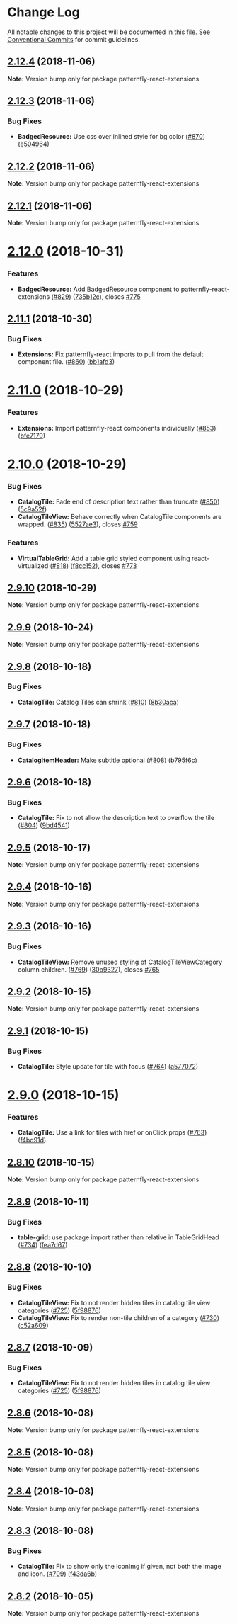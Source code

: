 # Change Log

All notable changes to this project will be documented in this file.
See [Conventional Commits](https://conventionalcommits.org) for commit guidelines.

<a name="2.12.4"></a>
## [2.12.4](https://github.com/patternfly/patternfly-react/compare/patternfly-react-extensions@2.12.3...patternfly-react-extensions@2.12.4) (2018-11-06)




**Note:** Version bump only for package patternfly-react-extensions

<a name="2.12.3"></a>
## [2.12.3](https://github.com/patternfly/patternfly-react/compare/patternfly-react-extensions@2.12.2...patternfly-react-extensions@2.12.3) (2018-11-06)


### Bug Fixes

* **BadgedResource:** Use css over inlined style for bg color ([#870](https://github.com/patternfly/patternfly-react/issues/870)) ([e504964](https://github.com/patternfly/patternfly-react/commit/e504964))




<a name="2.12.2"></a>
## [2.12.2](https://github.com/patternfly/patternfly-react/compare/patternfly-react-extensions@2.12.0...patternfly-react-extensions@2.12.2) (2018-11-06)




**Note:** Version bump only for package patternfly-react-extensions

<a name="2.12.1"></a>
## [2.12.1](https://github.com/patternfly/patternfly-react/compare/patternfly-react-extensions@2.12.0...patternfly-react-extensions@2.12.1) (2018-11-06)




**Note:** Version bump only for package patternfly-react-extensions

<a name="2.12.0"></a>
# [2.12.0](https://github.com/patternfly/patternfly-react/compare/patternfly-react-extensions@2.11.1...patternfly-react-extensions@2.12.0) (2018-10-31)


### Features

* **BadgedResource:** Add BadgedResource component to patternfly-react-extensions ([#829](https://github.com/patternfly/patternfly-react/issues/829)) ([735b12c](https://github.com/patternfly/patternfly-react/commit/735b12c)), closes [#775](https://github.com/patternfly/patternfly-react/issues/775)




<a name="2.11.1"></a>
## [2.11.1](https://github.com/patternfly/patternfly-react/compare/patternfly-react-extensions@2.11.0...patternfly-react-extensions@2.11.1) (2018-10-30)


### Bug Fixes

* **Extensions:** Fix patternfly-react imports to pull from the default component file. ([#860](https://github.com/patternfly/patternfly-react/issues/860)) ([bb1afd3](https://github.com/patternfly/patternfly-react/commit/bb1afd3))




<a name="2.11.0"></a>
# [2.11.0](https://github.com/patternfly/patternfly-react/compare/patternfly-react-extensions@2.10.0...patternfly-react-extensions@2.11.0) (2018-10-29)


### Features

* **Extensions:** Import patternfly-react components individually ([#853](https://github.com/patternfly/patternfly-react/issues/853)) ([bfe7179](https://github.com/patternfly/patternfly-react/commit/bfe7179))




<a name="2.10.0"></a>
# [2.10.0](https://github.com/patternfly/patternfly-react/compare/patternfly-react-extensions@2.9.10...patternfly-react-extensions@2.10.0) (2018-10-29)


### Bug Fixes

* **CatalogTile:** Fade end of description text rather than truncate ([#850](https://github.com/patternfly/patternfly-react/issues/850)) ([5c9a52f](https://github.com/patternfly/patternfly-react/commit/5c9a52f))
* **CatalogTileView:** Behave correctly when CatalogTile components are wrapped. ([#835](https://github.com/patternfly/patternfly-react/issues/835)) ([5527ae3](https://github.com/patternfly/patternfly-react/commit/5527ae3)), closes [#759](https://github.com/patternfly/patternfly-react/issues/759)


### Features

* **VirtualTableGrid:** Add a table grid styled component using react-virtualized ([#818](https://github.com/patternfly/patternfly-react/issues/818)) ([f8cc152](https://github.com/patternfly/patternfly-react/commit/f8cc152)), closes [#773](https://github.com/patternfly/patternfly-react/issues/773)




<a name="2.9.10"></a>
## [2.9.10](https://github.com/patternfly/patternfly-react/compare/patternfly-react-extensions@2.9.9...patternfly-react-extensions@2.9.10) (2018-10-29)




**Note:** Version bump only for package patternfly-react-extensions

<a name="2.9.9"></a>
## [2.9.9](https://github.com/patternfly/patternfly-react/compare/patternfly-react-extensions@2.9.8...patternfly-react-extensions@2.9.9) (2018-10-24)




**Note:** Version bump only for package patternfly-react-extensions

<a name="2.9.8"></a>
## [2.9.8](https://github.com/patternfly/patternfly-react/compare/patternfly-react-extensions@2.9.7...patternfly-react-extensions@2.9.8) (2018-10-18)


### Bug Fixes

* **CatalogTile:** Catalog Tiles can shrink ([#810](https://github.com/patternfly/patternfly-react/issues/810)) ([8b30aca](https://github.com/patternfly/patternfly-react/commit/8b30aca))




<a name="2.9.7"></a>
## [2.9.7](https://github.com/patternfly/patternfly-react/compare/patternfly-react-extensions@2.9.6...patternfly-react-extensions@2.9.7) (2018-10-18)


### Bug Fixes

* **CatalogItemHeader:** Make subtitle optional ([#808](https://github.com/patternfly/patternfly-react/issues/808)) ([b795f6c](https://github.com/patternfly/patternfly-react/commit/b795f6c))




<a name="2.9.6"></a>
## [2.9.6](https://github.com/patternfly/patternfly-react/compare/patternfly-react-extensions@2.9.5...patternfly-react-extensions@2.9.6) (2018-10-18)


### Bug Fixes

* **CatalogTile:** Fix to not allow the description text to overflow the tile ([#804](https://github.com/patternfly/patternfly-react/issues/804)) ([9bd4541](https://github.com/patternfly/patternfly-react/commit/9bd4541))




<a name="2.9.5"></a>
## [2.9.5](https://github.com/patternfly/patternfly-react/compare/patternfly-react-extensions@2.9.4...patternfly-react-extensions@2.9.5) (2018-10-17)




**Note:** Version bump only for package patternfly-react-extensions

<a name="2.9.4"></a>
## [2.9.4](https://github.com/patternfly/patternfly-react/compare/patternfly-react-extensions@2.9.3...patternfly-react-extensions@2.9.4) (2018-10-16)




**Note:** Version bump only for package patternfly-react-extensions

<a name="2.9.3"></a>
## [2.9.3](https://github.com/patternfly/patternfly-react/compare/patternfly-react-extensions@2.9.2...patternfly-react-extensions@2.9.3) (2018-10-16)


### Bug Fixes

* **CatalogTileView:** Remove unused styling of CatalogTileViewCategory column children. ([#769](https://github.com/patternfly/patternfly-react/issues/769)) ([30b9327](https://github.com/patternfly/patternfly-react/commit/30b9327)), closes [#765](https://github.com/patternfly/patternfly-react/issues/765)




<a name="2.9.2"></a>
## [2.9.2](https://github.com/patternfly/patternfly-react/compare/patternfly-react-extensions@2.9.1...patternfly-react-extensions@2.9.2) (2018-10-15)




**Note:** Version bump only for package patternfly-react-extensions

<a name="2.9.1"></a>
## [2.9.1](https://github.com/patternfly/patternfly-react/compare/patternfly-react-extensions@2.9.0...patternfly-react-extensions@2.9.1) (2018-10-15)


### Bug Fixes

* **CatalogTile:** Style update for tile with focus ([#764](https://github.com/patternfly/patternfly-react/issues/764)) ([a577072](https://github.com/patternfly/patternfly-react/commit/a577072))




<a name="2.9.0"></a>
# [2.9.0](https://github.com/patternfly/patternfly-react/compare/patternfly-react-extensions@2.8.10...patternfly-react-extensions@2.9.0) (2018-10-15)


### Features

* **CatalogTile:** Use a link for tiles with href or onClick props ([#763](https://github.com/patternfly/patternfly-react/issues/763)) ([f4bd91d](https://github.com/patternfly/patternfly-react/commit/f4bd91d))




<a name="2.8.10"></a>
## [2.8.10](https://github.com/patternfly/patternfly-react/compare/patternfly-react-extensions@2.8.9...patternfly-react-extensions@2.8.10) (2018-10-15)




**Note:** Version bump only for package patternfly-react-extensions

<a name="2.8.9"></a>
## [2.8.9](https://github.com/patternfly/patternfly-react/compare/patternfly-react-extensions@2.8.8...patternfly-react-extensions@2.8.9) (2018-10-11)


### Bug Fixes

* **table-grid:** use package import rather than relative in TableGridHead ([#734](https://github.com/patternfly/patternfly-react/issues/734)) ([fea7d67](https://github.com/patternfly/patternfly-react/commit/fea7d67))




<a name="2.8.8"></a>
## [2.8.8](https://github.com/patternfly/patternfly-react/compare/patternfly-react-extensions@2.8.6...patternfly-react-extensions@2.8.8) (2018-10-10)


### Bug Fixes

* **CatalogTileView:** Fix to not render hidden tiles in catalog tile view categories ([#725](https://github.com/patternfly/patternfly-react/issues/725)) ([5f98876](https://github.com/patternfly/patternfly-react/commit/5f98876))
* **CatalogTileView:** Fix to render non-tile children of a category ([#730](https://github.com/patternfly/patternfly-react/issues/730)) ([c52a609](https://github.com/patternfly/patternfly-react/commit/c52a609))




<a name="2.8.7"></a>
## [2.8.7](https://github.com/patternfly/patternfly-react/compare/patternfly-react-extensions@2.8.6...patternfly-react-extensions@2.8.7) (2018-10-09)


### Bug Fixes

* **CatalogTileView:** Fix to not render hidden tiles in catalog tile view categories ([#725](https://github.com/patternfly/patternfly-react/issues/725)) ([5f98876](https://github.com/patternfly/patternfly-react/commit/5f98876))




<a name="2.8.6"></a>
## [2.8.6](https://github.com/patternfly/patternfly-react/compare/patternfly-react-extensions@2.8.5...patternfly-react-extensions@2.8.6) (2018-10-08)




**Note:** Version bump only for package patternfly-react-extensions

<a name="2.8.5"></a>
## [2.8.5](https://github.com/patternfly/patternfly-react/compare/patternfly-react-extensions@2.8.4...patternfly-react-extensions@2.8.5) (2018-10-08)




**Note:** Version bump only for package patternfly-react-extensions

<a name="2.8.4"></a>
## [2.8.4](https://github.com/patternfly/patternfly-react/compare/patternfly-react-extensions@2.8.3...patternfly-react-extensions@2.8.4) (2018-10-08)




**Note:** Version bump only for package patternfly-react-extensions

<a name="2.8.3"></a>
## [2.8.3](https://github.com/patternfly/patternfly-react/compare/patternfly-react-extensions@2.8.2...patternfly-react-extensions@2.8.3) (2018-10-08)


### Bug Fixes

* **CatalogTile:** Fix to show only the iconImg if given, not both the image and icon. ([#709](https://github.com/patternfly/patternfly-react/issues/709)) ([f43da6b](https://github.com/patternfly/patternfly-react/commit/f43da6b))




<a name="2.8.2"></a>
## [2.8.2](https://github.com/patternfly/patternfly-react/compare/patternfly-react-extensions@2.8.1...patternfly-react-extensions@2.8.2) (2018-10-05)




**Note:** Version bump only for package patternfly-react-extensions
